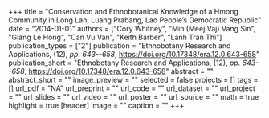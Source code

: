 +++
title = "Conservation and Ethnobotanical Knowledge of a Hmong Community in Long Lan, Luang Prabang, Lao People’s Democratic Republic"
date = "2014-01-01"
authors = ["Cory Whitney", "Min (Meej Vaj) Vang Sin", "Giang Le Hong", "Can Vu Van", "Keith Barber", "Lanh Tran Thi"]
publication_types = ["2"]
publication = "Ethnobotany Research and Applications, (12), _pp. 643--658_, https://doi.org/10.17348/era.12.0.643-658"
publication_short = "Ethnobotany Research and Applications, (12), _pp. 643--658_, https://doi.org/10.17348/era.12.0.643-658"
abstract = ""
abstract_short = ""
image_preview = ""
selected = false
projects = []
tags = []
url_pdf = "NA"
url_preprint = ""
url_code = ""
url_dataset = ""
url_project = ""
url_slides = ""
url_video = ""
url_poster = ""
url_source = ""
math = true
highlight = true
[header]
image = ""
caption = ""
+++
